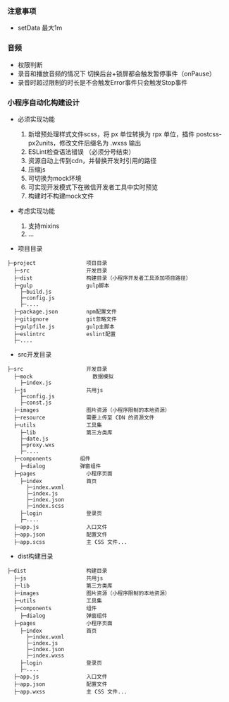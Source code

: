 ### 注意事项
* setData 最大1m

### 音频
* 权限判断
* 录音和播放音频的情况下 切换后台+锁屏都会触发暂停事件（onPause）
* 录音时超过限制的时长是不会触发Error事件只会触发Stop事件

### 小程序自动化构建设计
* 必须实现功能
  1. 新增预处理样式文件scss，将 px 单位转换为 rpx 单位，插件 postcss-px2units，修改文件后缀名为 .wxss 输出
  2. ESLint检查语法错误 （必须分号结束）
  3. 资源自动上传到cdn，并替换开发时引用的路径
  4. 压缩js
  5. 可切换为mock环境
  6. 可实现开发模式下在微信开发者工具中实时预览
  7. 构建时不构建mock文件


* 考虑实现功能
  1. 支持mixins
  2. ...


* 项目目录
```
├─project                项目目录
  ├─src                  开发目录
  ├─dist                 构建目录（小程序开发者工具添加项目路径）
  ├─gulp                 gulp脚本
    ├─build.js
    ├─config.js
    ├─....
  ├─package.json         npm配置文件
  ├─gitignore            git忽略文件
  ├─gulpfile.js          gulp主脚本
  ├─eslintrc             eslint配置
  ├─....
```

* src开发目录
```
├─src                    开发目录
  ├─mock                   数据模拟
    ├─index.js
  ├─js                   共用js
    ├─config.js
    ├─const.js
  ├─images               图片资源（小程序限制的本地资源）
  ├─resource             需要上传至 CDN 的资源文件
  ├─utils                工具集
    ├─lib                第三方类库
    ├─date.js
    ├─proxy.wxs
    ├─....
  ├─components         组件
    ├─dialog           弹窗组件
  ├─pages                小程序页面
    ├─index              首页
      ├─index.wxml
      ├─index.js
      ├─index.json
      ├─index.scss
    ├─login              登录页
    ├─....
  ├─app.js               入口文件
  ├─app.json             配置文件
  ├─app.scss             主 CSS 文件...
```

* dist构建目录
```
├─dist                   构建目录
  ├─js                   共用js
  ├─lib                  第三方类库
  ├─images               图片资源（小程序限制的本地资源）
  ├─utils                工具集
  ├─components           组件
    ├─dialog             弹窗组件
  ├─pages                小程序页面
    ├─index              首页
      ├─index.wxml
      ├─index.js
      ├─index.json
      ├─index.wxss
    ├─login              登录页
    ├─....
  ├─app.js               入口文件
  ├─app.json             配置文件
  ├─app.wxss             主 CSS 文件...
```
